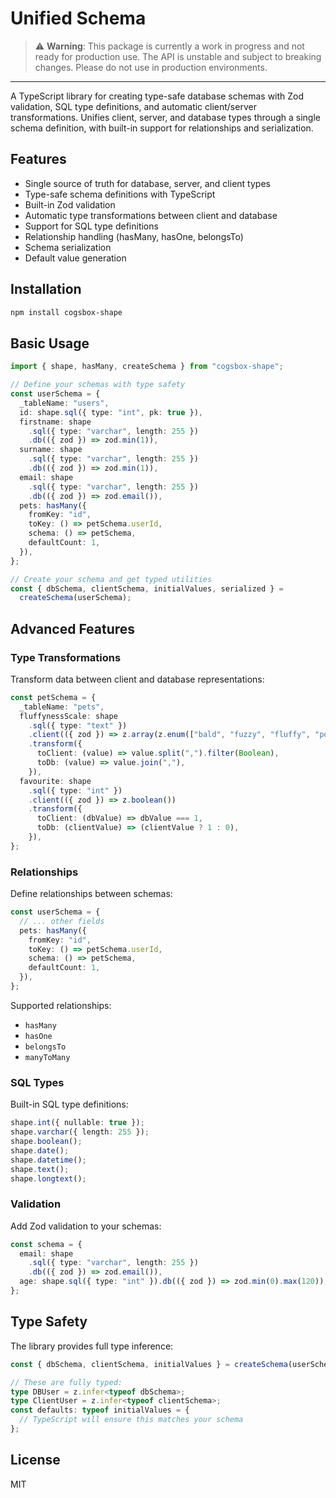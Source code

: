 # Unified Schema

> ⚠️ **Warning**: This package is currently a work in progress and not ready for production use. The API is unstable and subject to breaking changes. Please do not use in production environments.

---

A TypeScript library for creating type-safe database schemas with Zod validation, SQL type definitions, and automatic client/server transformations. Unifies client, server, and database types through a single schema definition, with built-in support for relationships and serialization.

## Features

- Single source of truth for database, server, and client types
- Type-safe schema definitions with TypeScript
- Built-in Zod validation
- Automatic type transformations between client and database
- Support for SQL type definitions
- Relationship handling (hasMany, hasOne, belongsTo)
- Schema serialization
- Default value generation

## Installation

```bash
npm install cogsbox-shape
```

## Basic Usage

```typescript
import { shape, hasMany, createSchema } from "cogsbox-shape";

// Define your schemas with type safety
const userSchema = {
  _tableName: "users",
  id: shape.sql({ type: "int", pk: true }),
  firstname: shape
    .sql({ type: "varchar", length: 255 })
    .db(({ zod }) => zod.min(1)),
  surname: shape
    .sql({ type: "varchar", length: 255 })
    .db(({ zod }) => zod.min(1)),
  email: shape
    .sql({ type: "varchar", length: 255 })
    .db(({ zod }) => zod.email()),
  pets: hasMany({
    fromKey: "id",
    toKey: () => petSchema.userId,
    schema: () => petSchema,
    defaultCount: 1,
  }),
};

// Create your schema and get typed utilities
const { dbSchema, clientSchema, initialValues, serialized } =
  createSchema(userSchema);
```

## Advanced Features

### Type Transformations

Transform data between client and database representations:

```typescript
const petSchema = {
  _tableName: "pets",
  fluffynessScale: shape
    .sql({ type: "text" })
    .client(({ zod }) => z.array(z.enum(["bald", "fuzzy", "fluffy", "poof"])))
    .transform({
      toClient: (value) => value.split(",").filter(Boolean),
      toDb: (value) => value.join(","),
    }),
  favourite: shape
    .sql({ type: "int" })
    .client(({ zod }) => z.boolean())
    .transform({
      toClient: (dbValue) => dbValue === 1,
      toDb: (clientValue) => (clientValue ? 1 : 0),
    }),
};
```

### Relationships

Define relationships between schemas:

```typescript
const userSchema = {
  // ... other fields
  pets: hasMany({
    fromKey: "id",
    toKey: () => petSchema.userId,
    schema: () => petSchema,
    defaultCount: 1,
  }),
};
```

Supported relationships:

- `hasMany`
- `hasOne`
- `belongsTo`
- `manyToMany`

### SQL Types

Built-in SQL type definitions:

```typescript
shape.int({ nullable: true });
shape.varchar({ length: 255 });
shape.boolean();
shape.date();
shape.datetime();
shape.text();
shape.longtext();
```

### Validation

Add Zod validation to your schemas:

```typescript
const schema = {
  email: shape
    .sql({ type: "varchar", length: 255 })
    .db(({ zod }) => zod.email()),
  age: shape.sql({ type: "int" }).db(({ zod }) => zod.min(0).max(120)),
};
```

## Type Safety

The library provides full type inference:

```typescript
const { dbSchema, clientSchema, initialValues } = createSchema(userSchema);

// These are fully typed:
type DBUser = z.infer<typeof dbSchema>;
type ClientUser = z.infer<typeof clientSchema>;
const defaults: typeof initialValues = {
  // TypeScript will ensure this matches your schema
};
```

## License

MIT
